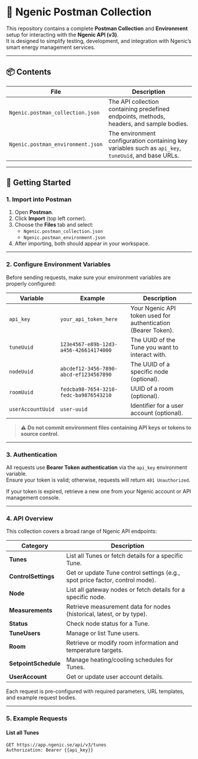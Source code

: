 # 🔧 Ngenic Postman Collection

This repository contains a complete **Postman Collection** and **Environment** setup for interacting with the **Ngenic API (v3)**.  
It is designed to simplify testing, development, and integration with Ngenic’s smart energy management services.

---

## 📦 Contents

| File | Description |
|------|--------------|
| `Ngenic.postman_collection.json` | The API collection containing predefined endpoints, methods, headers, and sample bodies. |
| `Ngenic.postman_environment.json` | The environment configuration containing key variables such as `api_key`, `tuneUuid`, and base URLs. |

---

## 🚀 Getting Started

### 1. Import into Postman

1. Open **Postman**.  
2. Click **Import** (top left corner).  
3. Choose the **Files** tab and select:  
   - `Ngenic.postman_collection.json`  
   - `Ngenic.postman_environment.json`  
4. After importing, both should appear in your workspace.

---

### 2. Configure Environment Variables

Before sending requests, make sure your environment variables are properly configured:

| Variable | Example | Description |
|-----------|----------|-------------|
| `api_key` | `your_api_token_here` | Your Ngenic API token used for authentication (Bearer Token). |
| `tuneUuid` | `123e4567-e89b-12d3-a456-426614174000` | The UUID of the Tune you want to interact with. |
| `nodeUuid` | `abcdef12-3456-7890-abcd-ef1234567890` | The UUID of a specific node (optional). |
| `roomUuid` | `fedcba98-7654-3210-fedc-ba9876543210` | UUID of a room (optional). |
| `userAccountUuid` | `user-uuid` | Identifier for a user account (optional). |

> ⚠️ **Do not commit environment files containing API keys or tokens to source control.**

---

### 3. Authentication

All requests use **Bearer Token authentication** via the `api_key` environment variable.  
Ensure your token is valid; otherwise, requests will return `401 Unauthorized`.

If your token is expired, retrieve a new one from your Ngenic account or API management console.

---

### 4. API Overview

This collection covers a broad range of Ngenic API endpoints:

| Category | Description |
|-----------|-------------|
| **Tunes** | List all Tunes or fetch details for a specific Tune. |
| **ControlSettings** | Get or update Tune control settings (e.g., spot price factor, control mode). |
| **Node** | List all gateway nodes or fetch details for a specific node. |
| **Measurements** | Retrieve measurement data for nodes (historical, latest, or by type). |
| **Status** | Check node status for a Tune. |
| **TuneUsers** | Manage or list Tune users. |
| **Room** | Retrieve or modify room information and temperature targets. |
| **SetpointSchedule** | Manage heating/cooling schedules for Tunes. |
| **UserAccount** | Get or update user account details. |

Each request is pre-configured with required parameters, URL templates, and example request bodies.

---

### 5. Example Requests

#### List all Tunes
```http
GET https://app.ngenic.se/api/v3/tunes
Authorization: Bearer {{api_key}}
